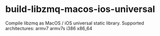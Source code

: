 build-libzmq-macos-ios-universal
================================

Compile libzmq as MacOS / iOS universal static library. Supported architectures: armv7 armv7s i386 x86_64
